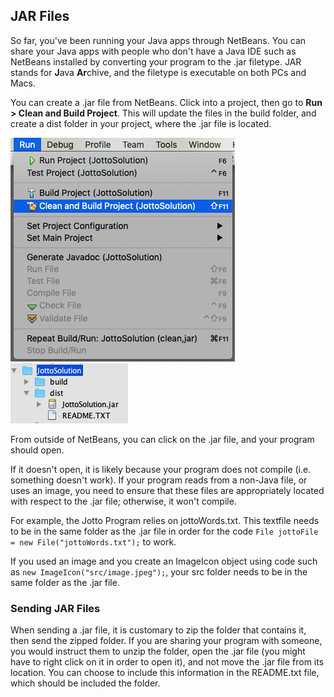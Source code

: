 ## JAR Files

So far, you've been running your Java apps through NetBeans. You can share your Java apps with people who don't have a Java IDE such as NetBeans installed by converting your program to the .jar filetype. JAR stands for **J**ava **Ar**chive, and the filetype is executable on both PCs and Macs. 

You can create a .jar file from NetBeans. Click into a project, then go to **Run > Clean and Build Project**. This will update the files in the build folder, and create a dist folder in your project, where the .jar file is located. 

![](../Images/Build.png)
![](../Images/Dist.png)

From outside of NetBeans, you can click on the .jar file, and your program should open.

If it doesn't open, it is likely because your program does not compile (i.e. something doesn't work). If your program reads from a non-Java file, or uses an image, you need to ensure that these files are appropriately located with respect to the .jar file; otherwise, it won't compile.

For example, the Jotto Program relies on jottoWords.txt. This textfile needs to be in the same folder as the .jar file in order for the code `File jottoFile = new File("jottoWords.txt");` to work.

If you used an image and you create an ImageIcon object using code such as `new ImageIcon("src/image.jpeg");`, your src folder needs to be in the same folder as the .jar file.

### Sending JAR Files

When sending a .jar file, it is customary to zip the folder that contains it, then send the zipped folder. If you are sharing your program with someone, you would instruct them to unzip the folder, open the .jar file (you might have to right click on it in order to open it), and not move the .jar file from its location. You can choose to include this information in the README.txt file, which should be included the folder.
